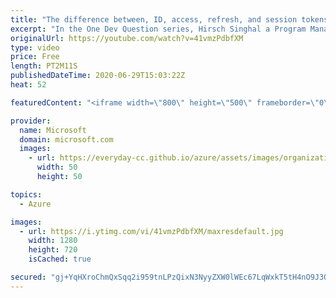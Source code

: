 ```yaml
---
title: "The difference between, ID, access, refresh, and session tokens? | One Dev Question: Hirsch Singhal"
excerpt: "In the One Dev Question series, Hirsch Singhal a Program Manager working on the Microsoft identity platform, explains the difference between identity, access, refresh, and session tokens.    For more information, visit: https://docs.microsoft.com/azure/active-directory/develop/access-tokens?WT.mc_id=onedevquestion-c9-AzureIdent"
originalUrl: https://youtube.com/watch?v=41vmzPdbfXM
type: video
price: Free
length: PT2M11S
publishedDateTime: 2020-06-29T15:03:22Z
heat: 52

featuredContent: "<iframe width=\"800\" height=\"500\" frameborder=\"0\" src=\"https://www.youtube.com/embed/41vmzPdbfXM\" allow=\"accelerometer; autoplay; encrypted-media; gyroscope; picture-in-picture\" allowfullscreen></iframe>"

provider:
  name: Microsoft
  domain: microsoft.com
  images:
    - url: https://everyday-cc.github.io/azure/assets/images/organizations/microsoft.com-50x50.jpg
      width: 50
      height: 50

topics:
  - Azure

images:
  - url: https://i.ytimg.com/vi/41vmzPdbfXM/maxresdefault.jpg
    width: 1280
    height: 720
    isCached: true

secured: "gj+YqHXroChmQxSqq2i959tnLPzQixN3NyyZXW0lWEc67LqWxkT5tH4nO9J3QI7v5CHqbpIpdS4s/QDPtPrqjNzAUxy/DZR8FcP3N/KDeXy9Fy75TqAp0CeGymuu7xO2AJah5guJ2tNFtNXES/W0i4fspIA1olwMxI2XY+Sp6rFgnno56ReA3j2z7YMvEzrHU39RICCPy8SAnQi+oZKV5HpECISsySdF4GGRUtB5USUo/LfsBXf5CCyGuLwKDVY52taVLwPTHLMdQWN4Z9E3G40gvRrnhKTByMxmDe2REYAjlC/VurfHeByVcohbgamr8UNKR9QEu76Edf7FL9p7JRByUgP1UOWJKBqsTwnQLoPL8qJ4d8KXCgOASFGNWFsJMUdWm1kHZaoooxkSWpm6FV2JKJa1W/rMasfF+J6KoG4=;3XRd4G3gj1elZCZj/WcirA=="
---
```


